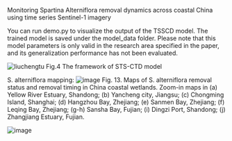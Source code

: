
Monitoring Spartina Alterniflora removal dynamics across coastal China using time series Sentinel-1 imagery

You can run demo.py to visualize the output of the TSSCD model. The trained model is saved under the model_data folder. Please note that this model parameters is only valid in the research area specified in the paper, and its generalization performance has not been evaluated.

![liuchengtu](https://github.com/user-attachments/assets/3d7c6b7a-eebf-463f-8253-5a5bc38e43a6)
Fig.4 The framework of STS-CTD model

S. alterniflora mapping:
![image](https://github.com/user-attachments/assets/a7515ba0-d08a-4f4c-8f7d-29446f0e1e03)
Fig. 13. Maps of S. alterniflora removal status and removal timing in China coastal wetlands. Zoom-in maps in (a) Yellow River Estuary, Shandong; (b) Yancheng city, Jiangsu; (c) Chongming Island, Shanghai; (d) Hangzhou Bay, Zhejiang; (e) Sanmen Bay, Zhejiang; (f) Leqing Bay, Zhejiang; (g-h) Sansha Bay, Fujian; (i) Dingzi Port, Shandong; (j) Zhangjiang Estuary, Fujian.

![image](https://github.com/user-attachments/assets/e0ddb4f9-4142-41d5-8ddc-0f696a0c1d7c)
